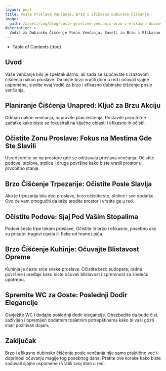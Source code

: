 ```yaml
---
layout: post
title: Posle Proslave Venčanja, Brzo i Efikasno Dubinsko Čišćenje
image: 
  path: /assets/img/blog/posle-proslave-vencanja-brzo-i-efikasno-dubinsko-ciscenje_dubinsko_pranje_ba.png
description: >
  Vodič za Dubinsko Čišćenje Posle Venčanja, Saveti za Brzu i Efikasnu Obradu
---
```



- Table of Contents
{:toc}


## Uvod

Vaše venčanje bilo je spektakularno, ali sada se suočavate s izazovom čišćenja nakon proslave. Da biste brzo vratili dom u red i očuvali sjajne uspomene, sledite ovaj vodič za brzo i efikasno dubinsko čišćenje posle venčanja.


## Planiranje Čišćenja Unapred: Ključ za Brzu Akciju

Odmah nakon venčanja, napravite plan čišćenja. Postavite prioritetne zadatke kako biste se fokusirali na ključne oblasti i efikasno ih očistili.


## Očistite Zonu Proslave: Fokus na Mestima Gde Ste Slavili

Usredsredite se na prostore gde se održavala proslava venčanja. Očistite podove, stolove, stolice i druge površine kako biste vratili prostor u prvobitno stanje.


## Brzo Čišćenje Trpezarije: Očistite Posle Slavlja

Ako je trpezarija bila deo proslave, brzo očistite sto, stolice i sve dodatke. Ovo će vam omogućiti da brže sredite prostor i vratite ga u red.


## Očistite Podove: Sjaj Pod Vašim Stopalima

Podovi često trpe tokom proslave. Očistite ih brzo i efikasno, posebno ako su prisutni tragovi cipela ili fleke od hrane i pića.


## Brzo Čišćenje Kuhinje: Očuvajte Blistavost Opreme

Kuhinja je često srce svake proslave. Očistite brzo sudopere, radne površine i uređaje kako biste očuvali blistavost i spremnost za sledeću upotrebu.


## Spremite WC za Goste: Poslednji Dodir Elegancije

Osvježite WC i dodajte poslednji dodir elegancije. Obezbedite da bude čist, saživljen i opremljen dodatnim toaletnim potrepštinama kako bi vaši gosti imali pozitivan dojam.


## Zaključak
Brzo i efikasno dubinsko čišćenje posle venčanja nije samo praktično već i doprinosi očuvanju magije tog posebnog dana. Pratite ove korake kako biste sačuvali sjajne uspomene i vratili svoj dom u red.